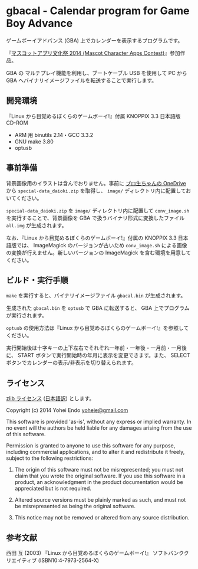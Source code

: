 # gbacal - Calendar program for Game Boy Advance

ゲームボーイアドバンス (GBA) 上でカレンダーを表示するプログラムです。

『[マスコットアプリ文化祭 2014 (Mascot Character Apps Contest)](http://pronama.github.io/mascot-apps-contest/2014/)』参加作品。

GBA の マルチプレイ機能を利用し、ブートケーブル USB を使用して PC から GBA へバイナリイメージファイルを転送することで実行します。

## 開発環境

『Linux から目覚めるぼくらのゲームボーイ!』付属 KNOPPIX 3.3 日本語版 CD-ROM

* ARM 用 binutils 2.14・GCC 3.3.2
* GNU make 3.80
* optusb

## 事前準備

背景画像用のイラストは含んでおりません。事前に [プロ生ちゃんの OneDrive](https://onedrive.live.com/?cid=623F2C273E554172&id=623F2C273E554172!10926&authkey=!AG_2W2VA_dSvBWQ) から `special-data_daioki.zip` を取得し、 `image/` ディレクトリ内に配置しておいてください。

`special-data_daioki.zip` を `image/` ディレクトリ内に配置して `conv_image.sh` を実行することで、背景画像を GBA で扱うバイナリ形式に変換したファイル `all.img` が生成されます。

なお、『Linux から目覚めるぼくらのゲームボーイ!』付属の KNOPPIX 3.3 日本語版では、 ImageMagick のバージョンが古いため `conv_image.sh` による画像の変換が行えません。新しいバージョンの ImageMagick を含む環境を用意してください。

## ビルド・実行手順

`make` を実行すると、バイナリイメージファイル `gbacal.bin` が生成されます。

生成された `gbacal.bin` を `optusb` で GBA に転送すると、 GBA 上でプログラムが実行されます。

`optusb` の使用方法は『Linux から目覚めるぼくらのゲームボーイ!』を参照してください。

実行開始後は十字キーの上下左右でそれぞれ一年前・一年後・一月前・一月後に、 START ボタンで実行開始時の年月に表示を変更できます。また、 SELECT ボタンでカレンダーの表示/非表示を切り替えられます。

## ライセンス

[zlib ライセンス](http://opensource.org/licenses/Zlib) ([日本語訳](http://sourceforge.jp/projects/opensource/wiki/licenses%2Fzlib_libpng_license)) とします。

Copyright (c) 2014 Yohei Endo <yoheie@gmail.com>

This software is provided 'as-is', without any express or implied warranty. In no event will the authors be held liable for any damages arising from the use of this software.

Permission is granted to anyone to use this software for any purpose, including commercial applications, and to alter it and redistribute it freely, subject to the following restrictions:

1. The origin of this software must not be misrepresented; you must not claim that you wrote the original software. If you use this software in a product, an acknowledgment in the product documentation would be appreciated but is not required.

2. Altered source versions must be plainly marked as such, and must not be misrepresented as being the original software.

3. This notice may not be removed or altered from any source distribution.

## 参考文献

西田 亙 (2003) 『Linux から目覚めるぼくらのゲームボーイ!』 ソフトバンククリエイティブ (ISBN10:4-7973-2564-X)
